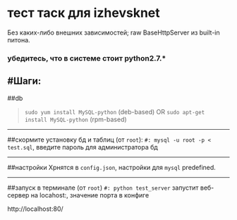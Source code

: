 # тест таск для izhevsknet

Без каких-либо внешних зависимостей; raw BaseHttpServer из built-in питона.

### убедитесь, что в системе стоит python2.7.*

#Шаги:
----
##db
> `sudo yum install MySQL-python` (deb-based) OR
> `sudo apt-get install MySQL-python` (rpm-based)

----
##скормите установку бд и таблиц (от `root`):
`#: mysql -u root -p < test.sql`,
введите пароль для администратора бд

----
##настройки
Хрнятся в `config.json`, настройки для `mysql` predefined.

----
##запуск
в терминале (от `root`)
`#: python test_server` запустит веб-сервер на locahost:<port>, значение порта в конфиге

http://localhost:80/
